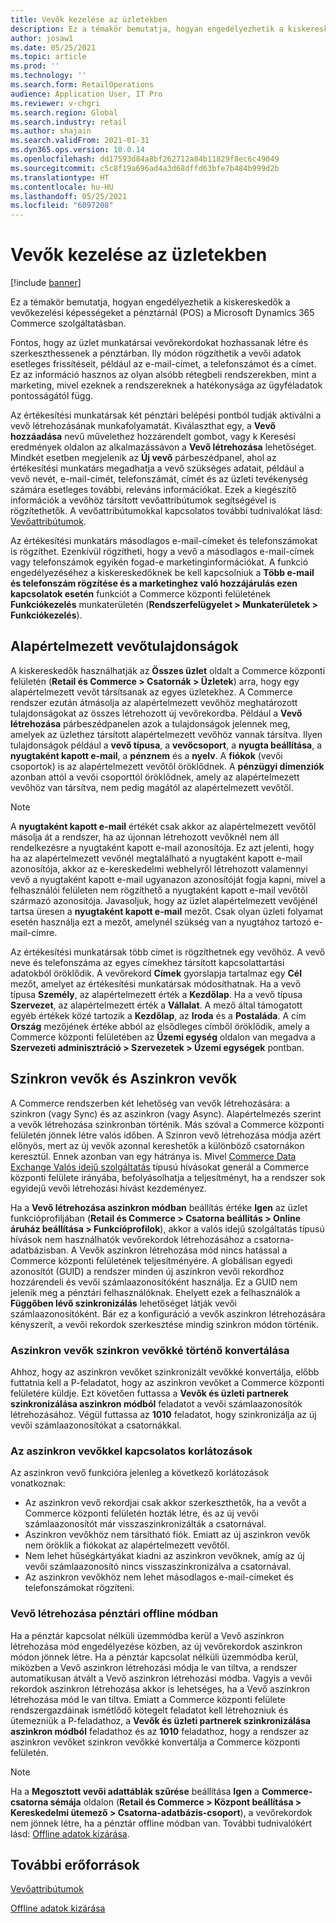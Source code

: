 ```yaml
---
title: Vevők kezelése az üzletekben
description: Ez a témakör bemutatja, hogyan engedélyezhetik a kiskereskedők a vevőkezelési képességeket a pénztárnál (POS) a Microsoft Dynamics 365 Commerce szolgáltatásban.
author: josaw1
ms.date: 05/25/2021
ms.topic: article
ms.prod: ''
ms.technology: ''
ms.search.form: RetailOperations
audience: Application User, IT Pro
ms.reviewer: v-chgri
ms.search.region: Global
ms.search.industry: retail
ms.author: shajain
ms.search.validFrom: 2021-01-31
ms.dyn365.ops.version: 10.0.14
ms.openlocfilehash: dd17593d84a8bf262712a84b11829f8ec6c49049
ms.sourcegitcommit: c5c8f19a696ad4a3d68dffd63bfe7b484b999d2b
ms.translationtype: HT
ms.contentlocale: hu-HU
ms.lasthandoff: 05/25/2021
ms.locfileid: "6097208"
---
```

# <a name="customer-management-in-stores"></a>Vevők kezelése az üzletekben

[!include [banner](includes/banner.md)]

Ez a témakör bemutatja, hogyan engedélyezhetik a kiskereskedők a vevőkezelési képességeket a pénztárnál (POS) a Microsoft Dynamics 365 Commerce szolgáltatásban.

Fontos, hogy az üzlet munkatársai vevőrekordokat hozhassanak létre és szerkeszthessenek a pénztárban. Ily módon rögzíthetik a vevői adatok esetleges frissítéseit, például az e-mail-címet, a telefonszámot és a címet. Ez az információ hasznos az olyan alsóbb rétegbeli rendszerekben, mint a marketing, mivel ezeknek a rendszereknek a hatékonysága az ügyféladatok pontosságától függ.

Az értékesítési munkatársak két pénztári belépési pontból tudják aktiválni a vevő létrehozásának munkafolyamatát. Kiválaszthat egy, a **Vevő hozzáadása** nevű művelethez hozzárendelt gombot, vagy k Keresési eredmények oldalon az alkalmazássávon a **Vevő létrehozása** lehetőséget. Mindkét esetben megjelenik az **Új vevő** párbeszédpanel, ahol az értékesítési munkatárs megadhatja a vevő szükséges adatait, például a vevő nevét, e-mail-címét, telefonszámát, címét és az üzleti tevékenység számára esetleges további, releváns információkat. Ezek a kiegészítő információk a vevőhöz társított vevőattribútumok segítségével is rögzítethetők. A vevőattribútumokkal kapcsolatos további tudnivalókat lásd: [Vevőattribútumok](dev-itpro/customer-attributes.md).

Az értékesítési munkatárs másodlagos e-mail-címeket és telefonszámokat is rögzíthet. Ezenkívül rögzítheti, hogy a vevő a másodlagos e-mail-címek vagy telefonszámok egyikén fogad-e marketinginformációkat. A funkció engedélyezéséhez a kiskereskedőknek be kell kapcsolniuk a **Több e-mail és telefonszám rögzítése és a marketinghez való hozzájárulás ezen kapcsolatok esetén** funkciót a Commerce központi felületének **Funkciókezelés** munkaterületén (**Rendszerfelügyelet \> Munkaterületek \> Funkciókezelés**).

## <a name="default-customer-properties"></a>Alapértelmezett vevőtulajdonságok

A kiskereskedők használhatják az **Összes üzlet** oldalt a Commerce központi felületén (**Retail és Commerce \> Csatornák \> Üzletek**) arra, hogy egy alapértelmezett vevőt társítsanak az egyes üzletekhez. A Commerce rendszer ezután átmásolja az alapértelmezett vevőhöz meghatározott tulajdonságokat az összes létrehozott új vevőrekordba. Például a **Vevő létrehozása** párbeszédpanelen azok a tulajdonságok jelennek meg, amelyek az üzlethez társított alapértelmezett vevőhöz vannak társítva. Ilyen tulajdonságok például a **vevő típusa**, a **vevőcsoport**, a **nyugta beállítása**, a **nyugtaként kapott e-mail**, a **pénznem** és a **nyelv**. A **fiókok** (vevői csoportok) is az alapértelmezett vevőtől öröklődnek. A **pénzügyi dimenziók** azonban attól a vevői csoporttól öröklődnek, amely az alapértelmezett vevőhöz van társítva, nem pedig magától az alapértelmezett vevőtől.

> [!NOTE]
> A **nyugtaként kapott e-mail** értékét csak akkor az alapértelmezett vevőtől másolja át a rendszer, ha az újonnan létrehozott vevőknél nem áll rendelkezésre a nyugtaként kapott e-mail azonosítója. Ez azt jelenti, hogy ha az alapértelmezett vevőnél megtalálható a nyugtaként kapott e-mail azonosítója, akkor az e-kereskedelmi webhelyről létrehozott valamennyi vevő a nyugtaként kapott e-mail ugyanazon azonosítóját fogja kapni, mivel a felhasználói felületen nem rögzíthető a nyugtaként kapott e-mail vevőtől származó azonosítója. Javasoljuk, hogy az üzlet alapértelmezett vevőjénél tartsa üresen a **nyugtaként kapott e-mail** mezőt. Csak olyan üzleti folyamat esetén használja ezt a mezőt, amelynél szükség van a nyugtához tartozó e-mail-címre. 

Az értékesítési munkatársak több címet is rögzíthetnek egy vevőhöz. A vevő neve és telefonszáma az egyes címekhez társított kapcsolattartási adatokból öröklődik. A vevőrekord **Címek** gyorslapja tartalmaz egy **Cél** mezőt, amelyet az értékesítési munkatársak módosíthatnak. Ha a vevő típusa **Személy**, az alapértelmezett érték a **Kezdőlap**. Ha a vevő típusa **Szervezet**, az alapértelmezett érték a **Vállalat**. A mező által támogatott egyéb értékek közé tartozik a **Kezdőlap**, az **Iroda** és a **Postaláda**. A cím **Ország** mezőjének értéke abból az elsődleges címből öröklődik, amely a Commerce központi felületében az **Üzemi egység** oldalon van megadva a **Szervezeti adminisztráció \> Szervezetek \> Üzemi egységek** pontban.

## <a name="sync-customers-and-async-customers"></a>Szinkron vevők és Aszinkron vevők

A Commerce rendszerben két lehetőség van vevők létrehozására: a szinkron (vagy Sync) és az aszinkron (vagy Async). Alapértelmezés szerint a vevők létrehozása szinkronban történik. Más szóval a Commerce központi felületén jönnek létre valós időben. A Szinron vevő létrehozása módja azért előnyös, mert az új vevők azonnal kereshetők a különböző csatornákon keresztül. Ennek azonban van egy hátránya is. Mivel [Commerce Data Exchange Valós idejű szolgáltatás](dev-itpro/define-retail-channel-communications-cdx.md#realtime-service) típusú hívásokat generál a Commerce központi felülete irányába, befolyásolhatja a teljesítményt, ha a rendszer sok egyidejű vevői létrehozási hívást kezdeményez.

Ha a **Vevő létrehozása aszinkron módban** beállítás értéke **Igen** az üzlet funkcióprofiljában (**Retail és Commerce \> Csatorna beállítás \> Online áruház beállítása \> Funkcióprofilok**), akkor a valós idejű szolgáltatás típusú hívások nem használhatók vevőrekordok létrehozásához a csatorna-adatbázisban. A Vevők aszinkron létrehozása mód nincs hatással a Commerce központi felületének teljesítményére. A globálisan egyedi azonosítót (GUID) a rendszer minden új aszinkron vevői rekordhoz hozzárendeli és vevői számlaazonosítóként használja. Ez a GUID nem jelenik meg a pénztári felhasználóknak. Ehelyett ezek a felhasználók a **Függőben lévő szinkronizálás** lehetőséget látják vevői számlaazonosítóként. Bár ez a konfiguráció a vevők aszinkron létrehozására kényszerít, a vevői rekordok szerkesztése mindig szinkron módon történik.

### <a name="convert-async-customers-to-sync-customers"></a>Aszinkron vevők szinkron vevőkké történő konvertálása

Ahhoz, hogy az aszinkron vevőket szinkronizált vevőkké konvertálja, előbb futtatnia kell a P-feladatot, hogy az aszinkron vevőket a Commerce központi felületére küldje. Ezt követően futtassa a **Vevők és üzleti partnerek szinkronizálása aszinkron módból** feladatot a vevői számlaazonosítók létrehozásához. Végül futtassa az **1010** feladatot, hogy szinkronizálja az új vevői számlaazonosítókat a csatornákkal.

### <a name="async-customer-limitations"></a>Az aszinkron vevőkkel kapcsolatos korlátozások

Az aszinkron vevő funkcióra jelenleg a következő korlátozások vonatkoznak:

- Az aszinkron vevő rekordjai csak akkor szerkeszthetők, ha a vevőt a Commerce központi felületén hozták létre, és az új vevői számlaazonosítót már visszaszinkronizálták a csatornával.
- Aszinkron vevőkhöz nem társítható fiók. Emiatt az új aszinkron vevők nem öröklik a fiókokat az alapértelmezett vevőtől.
- Nem lehet hűségkártyákat kiadni az aszinkron vevőknek, amíg az új vevői számlaazonosító nincs visszaszinkronizálva a csatornával.
- Az aszinkron vevőkhöz nem lehet másodlagos e-mail-címeket és telefonszámokat rögzíteni.

### <a name="customer-creation-in-pos-offline-mode"></a>Vevő létrehozása pénztári offline módban

Ha a pénztár kapcsolat nélküli üzemmódba kerül a Vevő aszinkron létrehozása mód engedélyezése közben, az új vevőrekordok aszinkron módon jönnek létre. Ha a pénztár kapcsolat nélküli üzemmódba kerül, miközben a Vevő aszinkron létrehozási módja le van tiltva, a rendszer automatikusan átvált a Vevő aszinkron létrehozási módba. Vagyis a vevői rekordok aszinkron létrehozása akkor is lehetséges, ha a Vevő aszinkron létrehozása mód le van tiltva. Emiatt a Commerce központi felülete rendszergazdáinak ismétlődő kötegelt feladatot kell létrehozniuk és ütemezniük a P-feladathoz, a **Vevők és üzleti partnerek szinkronizálása aszinkron módból** feladathoz és az **1010** feladathoz, hogy a rendszer az aszinkron vevőket szinkron vevőkké konvertálja a Commerce központi felületén.

> [!NOTE]
> Ha a **Megosztott vevői adattáblák szűrése** beállítása **Igen** a **Commerce-csatorna sémája** oldalon (**Retail és Commerce \> Központ beállítása \> Kereskedelmi ütemező \> Csatorna-adatbázis-csoport**), a vevőrekordok nem jönnek létre, ha a pénztár offline módban van. További tudnivalókért lásd: [Offline adatok kizárása](dev-itpro/implementation-considerations-cdx.md#offline-data-exclusion).

## <a name="additional-resources"></a>További erőforrások

[Vevőattribútumok](dev-itpro/customer-attributes.md)

[Offline adatok kizárása](dev-itpro/implementation-considerations-cdx.md#offline-data-exclusion)
